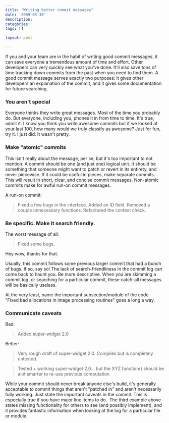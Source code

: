 ```yaml
---
title: "Writing better commit messages"
date: '2009-03-30'
description:
categories:
tags: []

layout: post

---
```

If you and your team are in the habit of writing good commit messages, it can save everyone a tremendous amount of time and effort. Other developers can very quickly see what you've done. It'll also save tons of time tracking down commits from the past when you need to find them. A good commit message serves exactly two purposes: it gives other developers an explanation of the commit, and it gives some documentation for future searching.

### You aren't special

Everyone thinks they write great messages. Most of the time you probably do. But everyone, including you, phones it in from time to time. It's true, admit it. I know you think you write awesome commits but if we looked at your last 100, how many would we truly classify as awesome? Just for fun, try it. I just did. It wasn't pretty.

### Make "atomic" commits

This isn't really about the message, per se, but it's too important to not mention. A commit should be one (and just one) logical unit. It should be something that someone might want to patch or revert in its entirety, and never piecewise. If it could be useful in pieces, make separate commits. This will result in short, clear, and concise commit messages. Non-atomic commits make for awful run-on commit messages.

A run-on commit:

> Fixed a few bugs in the interface. Added an ID field. Removed a couple unnecessary functions. Refactored the context check.

### Be specific. Make it search friendly.

The worst message of all:

> Fixed some bugs.

Hey wow, thanks for that.

Usually, this commit follows some previous larger commit that had a bunch of bugs. If so, say so! The lack of search-friendliness in the commit log can come back to haunt you. Be more descriptive. When you are skimming a commit log, or searching for a particular commit, these catch-all messages will be basically useless.

At the very least, name the important subsection/module of the code. "Fixed bad allocations in image processing routines" goes a long a way.

### Communicate caveats

Bad:

> Added super-widget 2.0

Better:

> Very rough draft of super-widget 2.0. Compiles but is completely untested.

> Tested + working super-widget 2.0... but the XYZ function() should be alot smarter to re-use previous computation

While your commit should never break anyone else's build, it's generally acceptable to commit things that aren't "patched in" and aren't necessarily fully working. Just state the important caveats in the commit. This is especially true if you have major line items to do.  The third example above states missing functionality for others to see (and possibly implement), and it provides fantastic information when looking at the log for a particular file or module.
